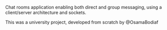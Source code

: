 Chat rooms application enabling both direct and group messaging, using a client/server architecture and sockets.

This was a university project, developed from scratch by @OsamaBodiaf
